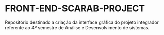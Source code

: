 # FRONT-END-SCARAB-PROJECT
Repositório destinado a criação da interface gráfica do projeto integrador referente ao 4º semestre de Análise e Desenvolvimento de sistemas.
